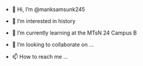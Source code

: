 - 👋 Hi, I’m @manksamsunk245
- 👀 I’m interested in history
- 🌱 I’m currently learning at the MTsN 24 Campus B
  
- 💞️ I’m looking to collaborate on ...
- 📫 How to reach me ...

<!---
manksamsunk245/manksamsunk245 is a ✨ special ✨ repository because its `README.md` (this file) appears on your GitHub profile.
You can click the Preview link to take a look at your changes.
--->
